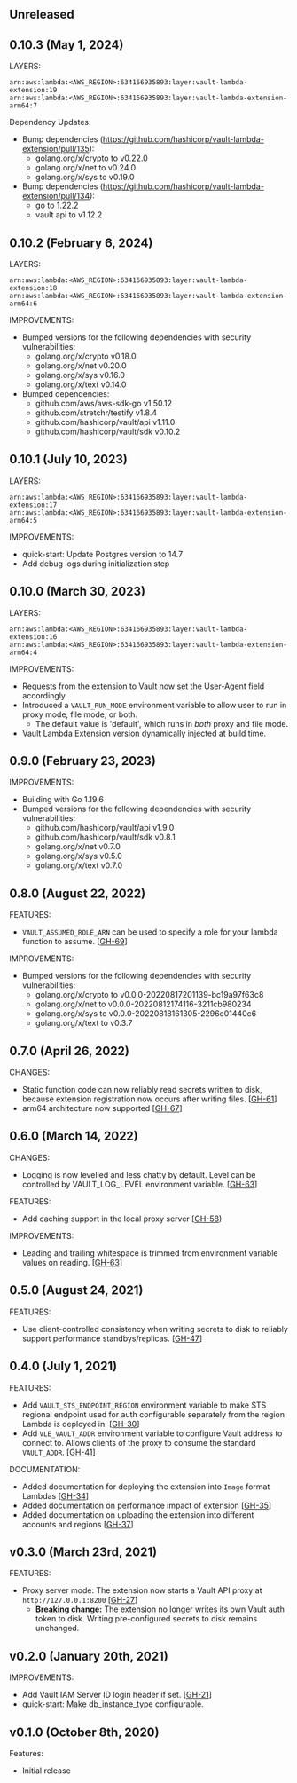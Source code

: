 ## Unreleased

## 0.10.3 (May 1, 2024)
LAYERS:
```
arn:aws:lambda:<AWS_REGION>:634166935893:layer:vault-lambda-extension:19
arn:aws:lambda:<AWS_REGION>:634166935893:layer:vault-lambda-extension-arm64:7
```

Dependency Updates:
* Bump dependencies (https://github.com/hashicorp/vault-lambda-extension/pull/135):
  * golang.org/x/crypto to v0.22.0
  * golang.org/x/net to v0.24.0
  * golang.org/x/sys to v0.19.0
* Bump dependencies (https://github.com/hashicorp/vault-lambda-extension/pull/134):
  * go to 1.22.2
  * vault api to v1.12.2

## 0.10.2 (February 6, 2024)

LAYERS:
```
arn:aws:lambda:<AWS_REGION>:634166935893:layer:vault-lambda-extension:18
arn:aws:lambda:<AWS_REGION>:634166935893:layer:vault-lambda-extension-arm64:6
```

IMPROVEMENTS:
* Bumped versions for the following dependencies with security vulnerabilities:
  * golang.org/x/crypto v0.18.0
  * golang.org/x/net v0.20.0
  * golang.org/x/sys v0.16.0
  * golang.org/x/text v0.14.0
* Bumped dependencies:
  * github.com/aws/aws-sdk-go v1.50.12
  * github.com/stretchr/testify v1.8.4
  * github.com/hashicorp/vault/api v1.11.0
  * github.com/hashicorp/vault/sdk v0.10.2
  
## 0.10.1 (July 10, 2023)

LAYERS:
```
arn:aws:lambda:<AWS_REGION>:634166935893:layer:vault-lambda-extension:17
arn:aws:lambda:<AWS_REGION>:634166935893:layer:vault-lambda-extension-arm64:5
```

IMPROVEMENTS:
* quick-start: Update Postgres version to 14.7
* Add debug logs during initialization step

## 0.10.0 (March 30, 2023)

LAYERS:
```
arn:aws:lambda:<AWS_REGION>:634166935893:layer:vault-lambda-extension:16
arn:aws:lambda:<AWS_REGION>:634166935893:layer:vault-lambda-extension-arm64:4
```

IMPROVEMENTS:
* Requests from the extension to Vault now set the User-Agent field accordingly.
* Introduced a `VAULT_RUN_MODE` environment variable to allow user to run in proxy mode, file mode, or both. 
  * The default value is 'default', which runs in *both* proxy and file mode.
* Vault Lambda Extension version dynamically injected at build time.

## 0.9.0 (February 23, 2023)

IMPROVEMENTS:
* Building with Go 1.19.6
* Bumped versions for the following dependencies with security vulnerabilities:
  * github.com/hashicorp/vault/api v1.9.0
  * github.com/hashicorp/vault/sdk v0.8.1
  * golang.org/x/net v0.7.0
  * golang.org/x/sys v0.5.0
  * golang.org/x/text v0.7.0

## 0.8.0 (August 22, 2022)

FEATURES:

* `VAULT_ASSUMED_ROLE_ARN` can be used to specify a role for your lambda function to assume. [[GH-69](https://github.com/hashicorp/vault-lambda-extension/pull/69)]

IMPROVEMENTS:

* Bumped versions for the following dependencies with security vulnerabilities:
  * golang.org/x/crypto to v0.0.0-20220817201139-bc19a97f63c8
  * golang.org/x/net to v0.0.0-20220812174116-3211cb980234
  * golang.org/x/sys to v0.0.0-20220818161305-2296e01440c6
  * golang.org/x/text to v0.3.7

## 0.7.0 (April 26, 2022)

CHANGES:

* Static function code can now reliably read secrets written to disk, because extension registration now occurs after writing files. [[GH-61](https://github.com/hashicorp/vault-lambda-extension/pull/61)]
* arm64 architecture now supported [[GH-67](https://github.com/hashicorp/vault-lambda-extension/pull/67)]

## 0.6.0 (March 14, 2022)

CHANGES:

* Logging is now levelled and less chatty by default. Level can be controlled by VAULT_LOG_LEVEL environment variable. [[GH-63](https://github.com/hashicorp/vault-lambda-extension/pull/63)]

FEATURES:

* Add caching support in the local proxy server [[GH-58](https://github.com/hashicorp/vault-lambda-extension/pull/58))

IMPROVEMENTS:

* Leading and trailing whitespace is trimmed from environment variable values on reading. [[GH-63](https://github.com/hashicorp/vault-lambda-extension/pull/63)]

## 0.5.0 (August 24, 2021)

FEATURES:

* Use client-controlled consistency when writing secrets to disk to reliably support performance standbys/replicas. [[GH-47](https://github.com/hashicorp/vault-lambda-extension/pull/47)]

## 0.4.0 (July 1, 2021)

FEATURES:

* Add `VAULT_STS_ENDPOINT_REGION` environment variable to make STS regional endpoint used for auth configurable separately from the region Lambda is deployed in. [[GH-30](https://github.com/hashicorp/vault-lambda-extension/pull/30)]
* Add `VLE_VAULT_ADDR` environment variable to configure Vault address to connect to. Allows clients of the proxy to consume the standard `VAULT_ADDR`. [[GH-41](https://github.com/hashicorp/vault-lambda-extension/pull/41)]

DOCUMENTATION:

* Added documentation for deploying the extension into `Image` format Lambdas [[GH-34](https://github.com/hashicorp/vault-lambda-extension/pull/34)]
* Added documentation on performance impact of extension [[GH-35](https://github.com/hashicorp/vault-lambda-extension/pull/35)]
* Added documentation on uploading the extension into different accounts and regions [[GH-37](https://github.com/hashicorp/vault-lambda-extension/pull/37)]

## v0.3.0 (March 23rd, 2021)

FEATURES:

* Proxy server mode: The extension now starts a Vault API proxy at
  `http://127.0.0.1:8200` [[GH-27](https://github.com/hashicorp/vault-lambda-extension/pull/27)]
  * **Breaking change:** The extension no longer writes its own Vault auth token
    to disk. Writing pre-configured secrets to disk remains unchanged.

## v0.2.0 (January 20th, 2021)

IMPROVEMENTS:

* Add Vault IAM Server ID login header if set. [[GH-21](https://github.com/hashicorp/vault-lambda-extension/pull/21)]
* quick-start: Make db_instance_type configurable.

## v0.1.0 (October 8th, 2020)

Features:

* Initial release
